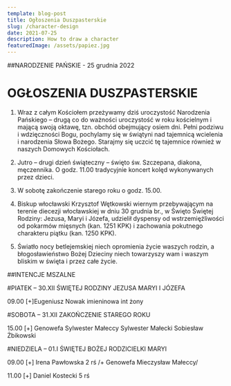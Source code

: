 ```yaml
---
template: blog-post
title: Ogłoszenia Duszpasterskie
slug: /character-design
date: 2021-07-25
description: How to draw a character
featuredImage: /assets/papiez.jpg
---
```

##NARODZENIE PAŃSKIE - 25 grudnia 2022

# OGŁOSZENIA DUSZPASTERSKIE

1. Wraz z całym Kościołem przeżywamy dziś uroczystość Narodzenia Pańskiego – drugą co do ważności uroczystość w roku kościelnym i mającą swoją oktawę, tzn. obchód obejmujący osiem dni. Pełni podziwu i wdzięczności Bogu, pochylamy się w świątyni nad tajemnicą wcielenia i narodzenia Słowa Bożego. Starajmy się uczcić tę tajemnice również w naszych Domowych Kościołach. 

2. Jutro – drugi dzień świąteczny – święto św. Szczepana, diakona,  męczennika.  O godz. 11.00 tradycyjnie koncert kolęd wykonywanych przez dzieci.

3. W sobotę zakończenie starego roku o godz. 15.00.

4. Biskup włocławski Krzysztof Wętkowski wiernym przebywającym na terenie diecezji włocławskiej w dniu 30 grudnia br., w Święto Świętej Rodziny: Jezusa, Maryi i Józefa, udzielił dyspensy od wstrzemięźliwości od pokarmów mięsnych (kan. 1251 KPK) i zachowania pokutnego charakteru piątku (kan. 1250 KPK).

5. Światło nocy betlejemskiej niech opromienia życie waszych rodzin, a błogosławieństwo Bożej Dzieciny niech towarzyszy wam i waszym bliskim w święta i przez całe życie. 

##INTENCJE MSZALNE  

#PIATEK – 30.XII ŚWIĘTEJ RODZINY JEZUSA MARYI I JÓZEFA

09.00 [+]Eugeniusz Nowak imieninowa int żony

#SOBOTA – 31.XII ZAKOŃCZENIE STAREGO ROKU


15.00 [+] Genowefa Sylwester Małeccy Sylwester Małecki Sobiesław Żbikowski

#NIEDZIELA – 01.I ŚWIĘTEJ BOŻEJ RODZICIELKI MARYI

09.00 [+]  Irena Pawłowska 2 rś /+ Genowefa Mieczysław Małeccy/


11.00 [+] Daniel Kostecki 5 rś




